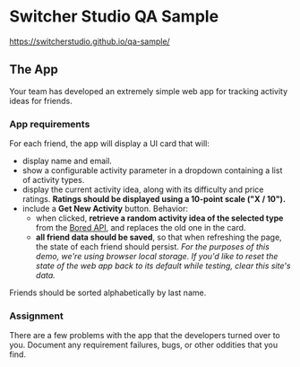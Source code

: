 # Switcher Studio QA Sample

https://switcherstudio.github.io/qa-sample/

## The App
Your team has developed an extremely simple web app for tracking activity ideas for friends.

### App requirements
For each friend, the app will display a UI card that will:
* display name and email.
* show a configurable activity parameter in a dropdown containing a list of activity types.
* display the current activity idea, along with its difficulty and price ratings. **Ratings should be displayed using a 10-point scale ("X / 10").**
* include a **Get New Activity** button. Behavior: 
  * when clicked, **retrieve a random activity idea of the selected type** from the [Bored API](https://www.boredapi.com/), and replaces the old one in the card.
  * **all friend data should be saved**, so that when refreshing the page, the state of each friend should persist. *For the purposes of this demo, we're using browser local storage. If you'd like to reset the state of the web app back to its default while testing, clear this site's data.*

Friends should be sorted alphabetically by last name.

### Assignment
There are a few problems with the app that the developers turned over to you. Document any requirement failures, bugs, or other oddities that you find.

